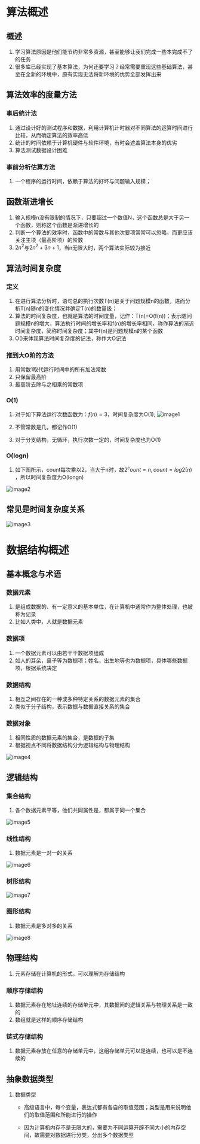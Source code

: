 算法概述
========

概述
----

1.  学习算法原因是他们能节约非常多资源，甚至能够让我们完成一些本完成不了的任务
2.  很多库已经实现了基本算法，为何还要学习？经常需要重现这些基础算法，甚至在全新的环境中，原有实现无法将新环境的优势全部发挥出来

算法效率的度量方法
------------------

### 事后统计法

1. 通过设计好的测试程序和数据，利用计算机计时器对不同算法的运算时间进行比较，从而确定算法的效率高低
2. 统计的时间依赖于计算机硬件与软件环境，有时会遮盖算法本身的优劣
3. 算法测试数据设计困难

### 事前分析估算方法

1. 一个程序的运行时间，依赖于算法的好坏与问题输入规模；

函数渐进增长
------------

1. 输入规模n没有限制的情况下，只要超过一个数值N，这个函数总是大于另一个函数，则称这个函数是渐进增长的
2. 判断一个算法的效率时，函数中的常数与其他次要项常常可以忽略，而更应该关注主项（最高阶项）的阶数
3. $2n^2$与$2n^2+3n+1$，当n无限大时，两个算法实际较为接近

算法时间复杂度
--------------

### 定义

1. 在进行算法分析时，语句总的执行次数T(n)是关于问题规模n的函数，进而分析T(n)随n的变化情况并确定T(n)的数量级；
2. 算法的时间复杂度，也就是算法的时间度量，记作：T(n)=O(f(n))；表示随问题规模n的增大，算法执行时间的增长率和f(n)的增长率相同，称作算法的渐近时间复杂度，简称时间复杂度；其中f(n)是问题规模n的某个函数
3. O()来体现算法时间复杂度的记法，称作大O记法

### 推到大O阶的方法

1. 用常数1取代运行时间中的所有加法常数
2. 只保留最高阶
3. 最高阶去除与之相乘的常数项

### O(1)

1. 对于如下算法运行次数函数为：$f(n)=3​$，时间复杂度为O(1); ![image1](1-算法、数据结构概述.assets/image1.png)

2. 不管常数是几，都记作O(1)

3. 对于分支结构，无循环，执行次数一定的，时间复杂度也为O(1)

### O(logn)

1. 如下图所示，count每次乘以2，当大于n时，故$2^count=n,count= log2(n)​$，所以时间复杂度为O(longn)

![image2](1-算法、数据结构概述.assets/image2.png)

常见是时间复杂度关系
--------------------

![image3](1-算法、数据结构概述.assets/image3.png)

数据结构概述
============

基本概念与术语
--------------

### 数据元素

1. 是组成数据的、有一定意义的基本单位，在计算机中通常作为整体处理，也被称为记录
2. 比如人类中，人就是数据元素

### 数据项

1. 一个数据元素可以由若干干数据项组成
2. 如人的耳朵，鼻子等为数据项；姓名，出生地等也为数据项，具体哪些数据项，根据系统决定

### 数据结构

1. 相互之间存在的一种或多种特定关系的数据元素的集合
2. 类似于分子结构，表示数据与数据直接关系的集合

### 数据对象

1. 相同性质的数据元素的集合，是数据的子集
2. 根据视点不同将数据结构分为逻辑结构与物理结构

![image4](1-算法、数据结构概述.assets/image4.png)

逻辑结构
--------

### 集合结构

1. 各个数据元素平等，他们共同属性是，都属于同一个集合

![image5](1-算法、数据结构概述.assets/image5.png)

### 线性结构

1. 数据元素是一对一的关系

![image6](1-算法、数据结构概述.assets/image6.png)

### 树形结构

![image7](1-算法、数据结构概述.assets/image7.png)

### 图形结构

1. 数据元素是多对多的关系

![image8](1-算法、数据结构概述.assets/image8.png)

物理结构
--------

1. 元素存储在计算机的形式，可以理解为存储结构

### 顺序存储结构

1. 数据元素存在地址连续的存储单元中，其数据间的逻辑关系与物理关系是一致的
2. 数组就是这样的顺序存储结构

### 链式存储结构

1. 数据元素存放在任意的存储单元中，这组存储单元可以是连续，也可以是不连续的

抽象数据类型
------------

1. 数据类型

	- 高级语言中，每个变量，表达式都有各自的取值范围；类型是用来说明他们的取值范围和所能进行的操作

	- 因为计算机内存不是无限大的，需要为不同运算开辟不同大小的内存空间，故需要对数据进行分类，分出多个数据类型